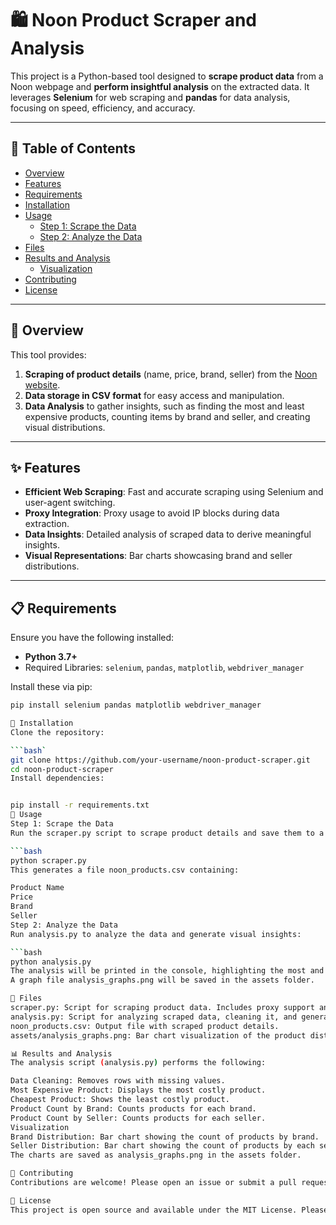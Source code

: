 # 🛍️ Noon Product Scraper and Analysis

This project is a Python-based tool designed to **scrape product data** from a Noon webpage and **perform insightful analysis** on the extracted data. It leverages **Selenium** for web scraping and **pandas** for data analysis, focusing on speed, efficiency, and accuracy.

---

## 📑 Table of Contents

- [Overview](#overview)
- [Features](#features)
- [Requirements](#requirements)
- [Installation](#installation)
- [Usage](#usage)
  - [Step 1: Scrape the Data](#step-1-scrape-the-data)
  - [Step 2: Analyze the Data](#step-2-analyze-the-data)
- [Files](#files)
- [Results and Analysis](#results-and-analysis)
  - [Visualization](#visualization)
- [Contributing](#contributing)
- [License](#license)

---

## 📌 Overview

This tool provides:
1. **Scraping of product details** (name, price, brand, seller) from the [Noon website](https://www.noon.com/egypt-en/sports-and-outdoors/exercise-and-fitness/yoga-16328/).
2. **Data storage in CSV format** for easy access and manipulation.
3. **Data Analysis** to gather insights, such as finding the most and least expensive products, counting items by brand and seller, and creating visual distributions.

---

## ✨ Features

- **Efficient Web Scraping**: Fast and accurate scraping using Selenium and user-agent switching.
- **Proxy Integration**: Proxy usage to avoid IP blocks during data extraction.
- **Data Insights**: Detailed analysis of scraped data to derive meaningful insights.
- **Visual Representations**: Bar charts showcasing brand and seller distributions.

---

## 📋 Requirements

Ensure you have the following installed:

- **Python 3.7+**
- Required Libraries: `selenium`, `pandas`, `matplotlib`, `webdriver_manager`

Install these via pip:

```bash
pip install selenium pandas matplotlib webdriver_manager

🔧 Installation
Clone the repository:

```bash`
git clone https://github.com/your-username/noon-product-scraper.git
cd noon-product-scraper
Install dependencies:


pip install -r requirements.txt
🚀 Usage
Step 1: Scrape the Data
Run the scraper.py script to scrape product details and save them to a CSV file:

```bash
python scraper.py
This generates a file noon_products.csv containing:

Product Name
Price
Brand
Seller
Step 2: Analyze the Data
Run analysis.py to analyze the data and generate visual insights:

```bash
python analysis.py
The analysis will be printed in the console, highlighting the most and least expensive products and showing counts by brand and seller.
A graph file analysis_graphs.png will be saved in the assets folder.

📂 Files
scraper.py: Script for scraping product data. Includes proxy support and random user-agent selection.
analysis.py: Script for analyzing scraped data, cleaning it, and generating insights.
noon_products.csv: Output file with scraped product details.
assets/analysis_graphs.png: Bar chart visualization of the product distribution by brand and seller.

📊 Results and Analysis
The analysis script (analysis.py) performs the following:

Data Cleaning: Removes rows with missing values.
Most Expensive Product: Displays the most costly product.
Cheapest Product: Shows the least costly product.
Product Count by Brand: Counts products for each brand.
Product Count by Seller: Counts products for each seller.
Visualization
Brand Distribution: Bar chart showing the count of products by brand.
Seller Distribution: Bar chart showing the count of products by each seller.
The charts are saved as analysis_graphs.png in the assets folder.

🤝 Contributing
Contributions are welcome! Please open an issue or submit a pull request with suggestions or enhancements.

📜 License
This project is open source and available under the MIT License. Please follow all assignment guidelines regarding usage and sharing.